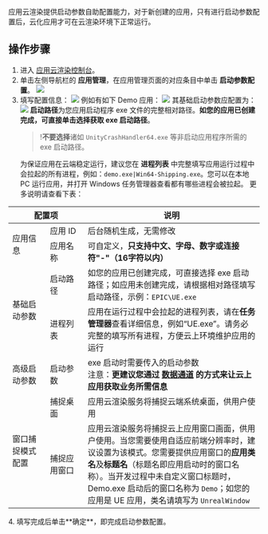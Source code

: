 应用云渲染提供启动参数自助配置能力，对于新创建的应用，只有进行启动参数配置后，云化应用才可在云渲染环境下正常运行。

## 操作步骤

1. 进入 [应用云渲染控制台](https://console.cloud.tencent.com/car)。
2. 单击左侧导航栏的 **应用管理**，在应用管理页面的对应条目中单击 **启动参数配置**。
![](https://qcloudimg.tencent-cloud.cn/raw/9f4463a15ec37a26827f176941f9b0fe.png)
3. 填写配置信息：
![](https://qcloudimg.tencent-cloud.cn/raw/546054dd1a7e987e01e610848288c615.png)
	例如有如下 Demo 应用：
	 ![](https://qcloudimg.tencent-cloud.cn/raw/dfccf8ee97854b5ac916618bd3dc49b9.png)
	其基础启动参数应配置为：
	![](https://qcloudimg.tencent-cloud.cn/raw/a2c17c8fd4a11e888ec3211ab435be54.png)
	**启动路径**为您应用启动程序 exe 文件的完整相对路径。**如您的应用已创建完成，可直接单击选择获取 exe 启动路径**。
	>!**不要选择**诸如 `UnityCrashHandler64.exe` 等非启动应用程序所需的 exe 启动路径。
	>
	为保证应用在云端稳定运行，建议您在 **进程列表** 中完整填写应用运行过程中会拉起的所有进程，例如：`demo.exe|Win64-Shipping.exe`。您可以在本地 PC 运行应用，并打开 Windows 任务管理器查看都有哪些进程会被拉起。
	更多说明请查看下表：
<table>
<thead>
<tr>
<th colspan=2>配置项</th>
<th>说明</th>
</tr>
</thead>
<tbody><tr>
<td rowspan=2 width=15%>应用信息</td>
<td width=15%>应用 ID</td>
<td>后台随机生成，无需修改</td>
</tr>
<tr>
<td>应用名称</td>
<td>可自定义，<strong>只支持中文、字母、数字或连接符"-"（16字符以内）</strong></td>
</tr>
<tr>
<td rowspan=2>基础启动参数</td>
<td>启动路径</td>
<td>如您的应用已创建完成，可直接选择 exe 启动路径；如应用未创建完成，请根据相对路径填写启动路径，示例：<code>EPIC\UE.exe</code></td>
</tr>
<tr>
<td>进程列表</td>
<td>应用在运行过程中会拉起的进程列表，请在<b>任务管理器</b>查看详细信息，例如“UE.exe”。请务必完整的填写所有进程，方便云上环境维护应用的运行</td>
</tr>
<tr>
<td>高级启动参数</td>
<td>启动参数</td>
<td>exe 启动时需要传入的启动参数<br>注意：<strong>更建议您通过 <a href="https://cloud.tencent.com/document/product/1162/59252">数据通道</a> 的方式来让云上应用获取业务所需信息</strong></td>
</tr>
<tr>
<td rowspan=2>窗口捕捉模式配置</td>
<td>捕捉桌面</td>
<td>应用云渲染服务将捕捉云端系统桌面，供用户使用</td>
</tr>
<tr>
<td>捕捉应用窗口</td>
<td>应用云渲染服务将捕捉云上应用窗口画面，供用户使用。当您需要使用自适应前端分辨率时，建议设置为该模式。您需要提供应用窗口的<b>应用类名</b>及<b>标题名</b>（标题名即应用启动时的窗口名称）。当开发过程中未自定义窗口标题时，Demo.exe 启动后的窗口名称为 <code>Demo</code>；如您的应用是 UE 应用，类名请填写为 <code>UnrealWindow</code></td>
</tr>
</tbody></table>
4. 填写完成后单击**确定**，即完成启动参数配置。
